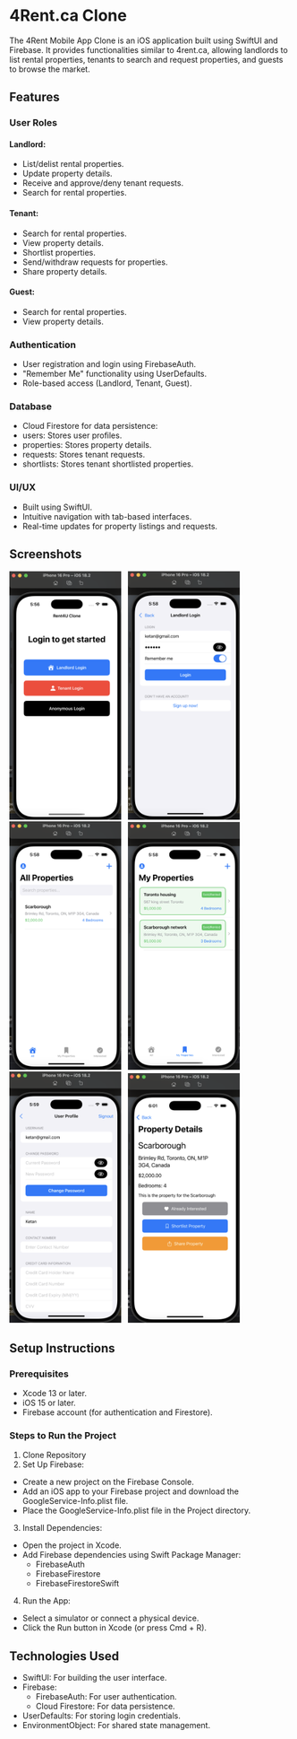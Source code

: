 # 4Rent.ca Clone
The 4Rent Mobile App Clone is an iOS application built using SwiftUI and Firebase. It provides functionalities similar to 4rent.ca, allowing landlords to list rental properties, tenants to search and request properties, and guests to browse the market.

## Features

### User Roles

#### Landlord:
- List/delist rental properties.
- Update property details.
- Receive and approve/deny tenant requests.
- Search for rental properties.

#### Tenant:
- Search for rental properties.
- View property details.
- Shortlist properties.
- Send/withdraw requests for properties.
- Share property details.

#### Guest:
- Search for rental properties.
- View property details.

### Authentication
- User registration and login using FirebaseAuth.
- "Remember Me" functionality using UserDefaults.
- Role-based access (Landlord, Tenant, Guest).

### Database
- Cloud Firestore for data persistence:
- users: Stores user profiles.
- properties: Stores property details.
- requests: Stores tenant requests.
- shortlists: Stores tenant shortlisted properties.

### UI/UX
- Built using SwiftUI.
- Intuitive navigation with tab-based interfaces.
- Real-time updates for property listings and requests.

## Screenshots
<div class="inline-block">
  <img src="https://github.com/KetanPaliwal2000/Rent4U-Project/blob/main/Screenshot%201.png" alt="Screenshot 1" width="200">
  &nbsp;
  <img src="https://github.com/KetanPaliwal2000/Rent4U-Project/blob/main/Screenshot%202.png" alt="Screenshot 2" width="200">
  &nbsp;
  <img src="https://github.com/KetanPaliwal2000/Rent4U-Project/blob/main/Screenshot%203.png" alt="Screenshot 3" width="200">
  &nbsp;
  <img src="https://github.com/KetanPaliwal2000/Rent4U-Project/blob/main/Screenshot%204.png" alt="Screenshot 4" width="200">
  &nbsp;
  <img src="https://github.com/KetanPaliwal2000/Rent4U-Project/blob/main/Screenshot%205.png" alt="Screenshot 5" width="200">
  &nbsp;
  <img src="https://github.com/KetanPaliwal2000/Rent4U-Project/blob/main/Screenshot%206.png" alt="Screenshot 6" width="200">
</div>

## Setup Instructions
### Prerequisites
- Xcode 13 or later.
- iOS 15 or later.
- Firebase account (for authentication and Firestore).

### Steps to Run the Project
1. Clone Repository
2. Set Up Firebase:
  - Create a new project on the Firebase Console.
  - Add an iOS app to your Firebase project and download the GoogleService-Info.plist file.
  - Place the GoogleService-Info.plist file in the Project directory.
3. Install Dependencies:
  - Open the project in Xcode.
  - Add Firebase dependencies using Swift Package Manager:
    - FirebaseAuth
    - FirebaseFirestore
    - FirebaseFirestoreSwift
4. Run the App:
  - Select a simulator or connect a physical device.
  - Click the Run button in Xcode (or press Cmd + R).

## Technologies Used
- SwiftUI: For building the user interface.
- Firebase:
  - FirebaseAuth: For user authentication.
  - Cloud Firestore: For data persistence.
- UserDefaults: For storing login credentials.
- EnvironmentObject: For shared state management.
